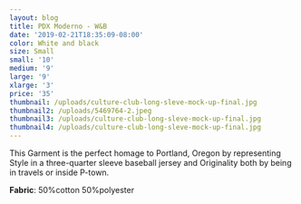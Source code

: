 ```yaml
---
layout: blog
title: PDX Moderno - W&B
date: '2019-02-21T18:35:09-08:00'
color: White and black
size: Small
small: '10'
medium: '9'
large: '9'
xlarge: '3'
price: '35'
thumbnail: /uploads/culture-club-long-sleve-mock-up-final.jpg
thumbnail2: /uploads/5469764-2.jpeg
thumbnail3: /uploads/culture-club-long-sleve-mock-up-final.jpg
thumbnail4: /uploads/culture-club-long-sleve-mock-up-final.jpg
---
```

This Garment is the perfect homage to Portland, Oregon by representing  Style in a three-quarter sleeve baseball jersey and Originality both by being in travels or inside P-town.

**Fabric**: 50%cotton 50%polyester
